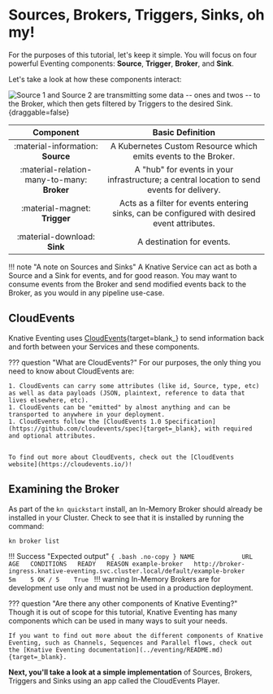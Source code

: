 # Sources, Brokers, Triggers, Sinks, oh my!

For the purposes of this tutorial, let's keep it simple. You will focus on four powerful Eventing components: **Source**, **Trigger**, **Broker**, and **Sink**.

Let's take a look at how these components interact:

![Source 1 and Source 2 are transmitting some data -- ones and twos -- to the Broker, which then gets filtered by Triggers to the desired Sink.](https://user-images.githubusercontent.com/16281246/116248768-1fe56080-a73a-11eb-9a85-8bdccb82d16c.png){draggable=false}

| Component      | Basic Definition                          |
| :---------: | :----------------------------------: |
|:material-information: **Source**       |A Kubernetes Custom Resource which emits events to the Broker. |
|:material-relation-many-to-many: **Broker**       | A "hub" for events in your infrastructure; a central location to send events for delivery. |
|:material-magnet: **Trigger** |Acts as a filter for events entering sinks, can be configured with desired event attributes. |
|:material-download: **Sink** | A destination for events. |

!!! note "A note on Sources and Sinks"
    A Knative Service can act as both a Source and a Sink for events, and for good reason. You may want to consume events from the Broker and send modified events back to the Broker, as you would in any pipeline use-case.

## CloudEvents

Knative Eventing uses
[CloudEvents](https://github.com/cloudevents/spec/blob/v1.0.1/primer.md){target=blank_} to send
information back and forth between your Services and these components.

??? question "What are CloudEvents?"
    For our purposes, the only thing you need to know about CloudEvents are:

    1. CloudEvents can carry some attributes (like id, Source, type, etc) as well as data payloads (JSON, plaintext, reference to data that lives elsewhere, etc).
    1. CloudEvents can be "emitted" by almost anything and can be transported to anywhere in your deployment.
    1. CloudEvents follow the [CloudEvents 1.0 Specification](https://github.com/cloudevents/spec){target=_blank}, with required and optional attributes.


    To find out more about CloudEvents, check out the [CloudEvents website](https://cloudevents.io/)!


## Examining the Broker

As part of the `kn quickstart` install, an In-Memory Broker should already be installed in your Cluster. Check to see that it is installed by running the command:

```bash
kn broker list
```

!!! Success "Expected output"
    ```{ .bash .no-copy }
    NAME             URL                                                                                AGE   CONDITIONS   READY   REASON
    example-broker   http://broker-ingress.knative-eventing.svc.cluster.local/default/example-broker     5m    5 OK / 5    True
    ```
!!! warning
    In-Memory Brokers are for development use only and must not be used in a production deployment.


??? question "Are there any other components of Knative Eventing?"
    Though it is out of scope for this tutorial, Knative Eventing has many components which can be used in many ways to suit your needs.

    If you want to find out more about the different components of Knative Eventing, such as Channels, Sequences and Parallel flows, check out the [Knative Eventing documentation](../eventing/README.md){target=_blank}.

**Next, you'll take a look at a simple implementation** of Sources, Brokers, Triggers and Sinks using an app called the CloudEvents Player.
